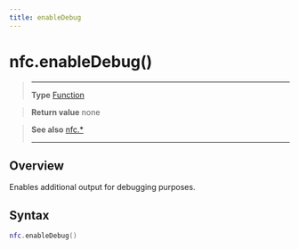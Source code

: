 ```yaml
---
title: enableDebug
---
```

# nfc.enableDebug()

> --------------------- ------------------------------------------------------------------------------------------
> __Type__              [Function](https://docs.coronalabs.com/api/type/Function.html)

> __Return value__      none

> __See also__          [nfc.*](/plugin/nfc/)
> --------------------- ------------------------------------------------------------------------------------------

## Overview

Enables additional output for debugging purposes.

## Syntax
```lua
nfc.enableDebug()
```